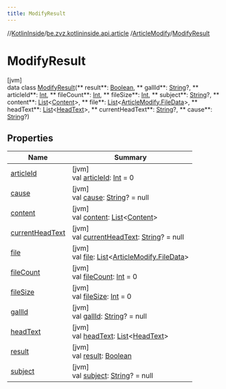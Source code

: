 ```yaml
---
title: ModifyResult
---
```

//[KotlinInside](../../../../index.html)/[be.zvz.kotlininside.api.article](../../index.html)
/[ArticleModify](../index.html)/[ModifyResult](index.html)

# ModifyResult

[jvm]\
data class [ModifyResult](index.html)(**
result**: [Boolean](https://kotlinlang.org/api/latest/jvm/stdlib/kotlin/-boolean/index.html), **
gallId**: [String](https://kotlinlang.org/api/latest/jvm/stdlib/kotlin/-string/index.html)?, **
articleId**: [Int](https://kotlinlang.org/api/latest/jvm/stdlib/kotlin/-int/index.html), **
fileCount**: [Int](https://kotlinlang.org/api/latest/jvm/stdlib/kotlin/-int/index.html), **
fileSize**: [Int](https://kotlinlang.org/api/latest/jvm/stdlib/kotlin/-int/index.html), **
subject**: [String](https://kotlinlang.org/api/latest/jvm/stdlib/kotlin/-string/index.html)?, **
content**: [List](https://kotlinlang.org/api/latest/jvm/stdlib/kotlin.collections/-list/index.html)<[Content](
../../../be.zvz.kotlininside.api.type.content/-content/index.html)>, **
file**: [List](https://kotlinlang.org/api/latest/jvm/stdlib/kotlin.collections/-list/index.html)<[ArticleModify.FileData](
../-file-data/index.html)>, **
headText**: [List](https://kotlinlang.org/api/latest/jvm/stdlib/kotlin.collections/-list/index.html)<[HeadText](
../../../be.zvz.kotlininside.api.type/-head-text/index.html)>, **
currentHeadText**: [String](https://kotlinlang.org/api/latest/jvm/stdlib/kotlin/-string/index.html)?, **
cause**: [String](https://kotlinlang.org/api/latest/jvm/stdlib/kotlin/-string/index.html)?)

## Properties

| Name | Summary |
|---|---|
| [articleId](article-id.html) | [jvm]<br>val [articleId](article-id.html): [Int](https://kotlinlang.org/api/latest/jvm/stdlib/kotlin/-int/index.html) = 0 |
| [cause](cause.html) | [jvm]<br>val [cause](cause.html): [String](https://kotlinlang.org/api/latest/jvm/stdlib/kotlin/-string/index.html)? = null |
| [content](content.html) | [jvm]<br>val [content](content.html): [List](https://kotlinlang.org/api/latest/jvm/stdlib/kotlin.collections/-list/index.html)<[Content](../../../be.zvz.kotlininside.api.type.content/-content/index.html)> |
| [currentHeadText](current-head-text.html) | [jvm]<br>val [currentHeadText](current-head-text.html): [String](https://kotlinlang.org/api/latest/jvm/stdlib/kotlin/-string/index.html)? = null |
| [file](file.html) | [jvm]<br>val [file](file.html): [List](https://kotlinlang.org/api/latest/jvm/stdlib/kotlin.collections/-list/index.html)<[ArticleModify.FileData](../-file-data/index.html)> |
| [fileCount](file-count.html) | [jvm]<br>val [fileCount](file-count.html): [Int](https://kotlinlang.org/api/latest/jvm/stdlib/kotlin/-int/index.html) = 0 |
| [fileSize](file-size.html) | [jvm]<br>val [fileSize](file-size.html): [Int](https://kotlinlang.org/api/latest/jvm/stdlib/kotlin/-int/index.html) = 0 |
| [gallId](gall-id.html) | [jvm]<br>val [gallId](gall-id.html): [String](https://kotlinlang.org/api/latest/jvm/stdlib/kotlin/-string/index.html)? = null |
| [headText](head-text.html) | [jvm]<br>val [headText](head-text.html): [List](https://kotlinlang.org/api/latest/jvm/stdlib/kotlin.collections/-list/index.html)<[HeadText](../../../be.zvz.kotlininside.api.type/-head-text/index.html)> |
| [result](result.html) | [jvm]<br>val [result](result.html): [Boolean](https://kotlinlang.org/api/latest/jvm/stdlib/kotlin/-boolean/index.html) |
| [subject](subject.html) | [jvm]<br>val [subject](subject.html): [String](https://kotlinlang.org/api/latest/jvm/stdlib/kotlin/-string/index.html)? = null |

